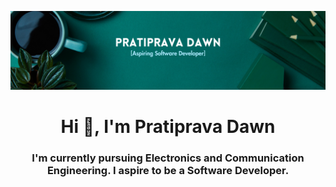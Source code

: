 ![logo](https://github.com/PratipravaDawn/PratipravaDawn/blob/main/Simple%20Work%20LinkedIn%20Banner.png)
<h1 align="center">Hi 👋, I'm Pratiprava Dawn</h1>
<h3 align="center">I'm currently pursuing Electronics and Communication Engineering. I aspire to be a Software Developer.</h3>
